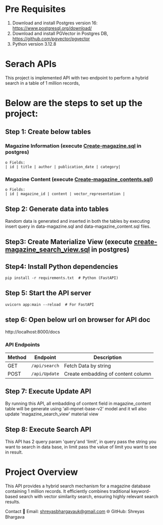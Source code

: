 # Pre Requisites
1. Download and install Postgres version 16: https://www.postgresql.org/download/
2. Download and install PGVector in Postgres DB, https://github.com/pgvector/pgvector
3. Python version 3.12.8

# Serach APIs

This project is implemented API with two endpoint to perform a hybrid search in a table of 1 million records, 

# Below are the steps to set up the project:

## Step 1: Create below tables 

### Magazine Information (execute [Create-magazine.sql](Create-magazine.sql) in postgres)
    o Fields:
    | id | title | author | publication_date | category|

### Magazine Content (execute [Create-magazine_contents.sql](Create-magazine_contents.sql))
    o Fields:
    | id | magazine_id | content | vector_representation |
    
## Step 2: Generate data into tables 
Random data is generated and inserted in both the tables by executing insert query in data-magazine.sql and data-magazine_content.sql files.

## Step3: Create Materialize View (execute [create-magazine_search_view.sql](create-magazine_search_view.sql) in postgres)

## Step4: Install Python dependencies
    pip install -r requirements.txt  # Python (FastAPI)

## Step 5: Start the API server
    uvicorn app:main --reload  # For FastAPI    

## step 6: Open below url on browser for API doc
http://localhost:8000/docs


### API Endpoints
| Method | Endpoint        | Description          |
|--------|-----------------|----------------------|
| GET    | `/api/search`   | Fetch Data by string |
| POST   | `/api/Update`   | Create embadding of content column|  


## Step 7: Execute Update API
By running this API, all embadding of content field in magazine_content table will be generate using 'all-mpnet-base-v2' model
and it wll also update 'magazine_search_view' material view

## Step 8: Execute Search API
This API has 2 query param 'query'and 'limit', in query pass the string you want to search in data base, in limit pass the value of limit you want to see in result.

# Project Overview
This API provides a hybrid search mechanism for a magazine database containing 1 million records. It efficiently combines traditional keyword-based search with vector similarity search, ensuring highly relevant search results.


Contact
📩 Email: shreyasbhargavauk@gmail.com
🌐 GitHub: Shreyas Bhargava
